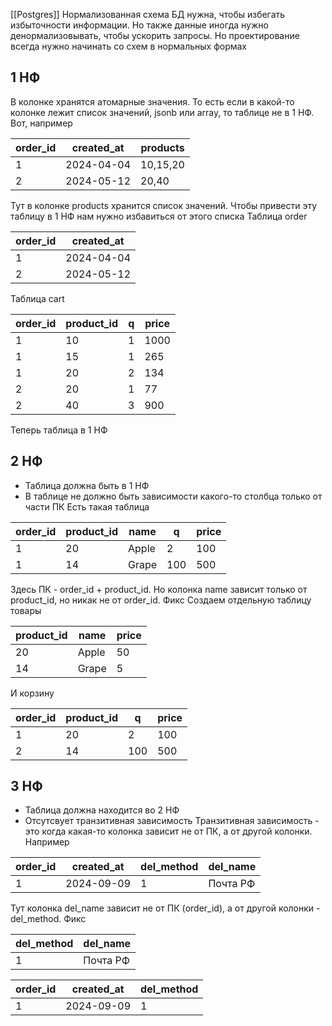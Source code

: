 [[Postgres]]
Нормализованная схема БД нужна, чтобы избегать избыточности информации. Но также данные иногда нужно денормализовывать, чтобы ускорить запросы. Но проектирование всегда нужно начинать со схем в нормальных формах
## 1 НФ
В колонке хранятся атомарные значения. То есть если в какой-то колонке лежит список значений, jsonb или array, то таблице не в 1 НФ. Вот, например

| order_id | created_at | products |
| -------- | ---------- | -------- |
| 1        | 2024-04-04 | 10,15,20 |
| 2        | 2024-05-12 | 20,40    |
Тут в колонке products хранится список значений. Чтобы привести эту таблицу в 1 НФ нам нужно избавиться от этого списка
Таблица order

| order_id | created_at |
| -------- | ---------- |
| 1        | 2024-04-04 |
| 2        | 2024-05-12 |
Таблица cart

| order_id | product_id | q   | price |
| -------- | ---------- | --- | ----- |
| 1        | 10         | 1   | 1000  |
| 1        | 15         | 1   | 265   |
| 1        | 20         | 2   | 134   |
| 2        | 20         | 1   | 77    |
| 2        | 40         | 3   | 900   |
Теперь таблица в 1 НФ
## 2 НФ
- Таблица должна быть в 1 НФ
- В таблице не должно быть зависимости какого-то столбца только от части ПК
Есть такая таблица

| order_id | product_id | name  | q   | price |
| -------- | ---------- | ----- | --- | ----- |
| 1        | 20         | Apple | 2   | 100   |
| 1        | 14         | Grape | 100 | 500   |
Здесь ПК - order_id + product_id. Но колонка name зависит только от product_id, но никак не от order_id. Фикс
Создаем отдельную таблицу товары

| product_id | name  | price |
| ---------- | ----- | ----- |
| 20         | Apple | 50    |
| 14         | Grape | 5     |
И корзину

| order_id | product_id | q   | price |
| -------- | ---------- | --- | ----- |
| 1        | 20         | 2   | 100   |
| 2        | 14         | 100 | 500   |
## 3 НФ
- Таблица должна находится во 2 НФ
- Отсутсвует транзитивная зависимость
Транзитивная зависимость - это когда какая-то колонка зависит не от ПК, а от другой колонки. Например

| order_id | created_at | del_method | del_name |
| -------- | ---------- | ---------- | -------- |
| 1        | 2024-09-09 | 1          | Почта РФ |
Тут колонка del_name зависит не от ПК (order_id), а от другой колонки - del_method.
Фикс

| del_method | del_name |
| ---------- | -------- |
| 1          | Почта РФ |

| order_id | created_at | del_method |
| -------- | ---------- | ---------- |
| 1        | 2024-09-09 | 1          |
